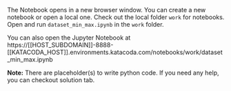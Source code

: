
The Notebook opens in a new browser window. You can create a new notebook or open a local one. Check out the local folder `work` for notebooks. Open and run `dataset_min_max.ipynb` in the `work` folder.

You can also open the Jupyter Notebook at https://[[HOST_SUBDOMAIN]]-8888-[[KATACODA_HOST]].environments.katacoda.com/notebooks/work/dataset_min_max.ipynb

**Note:**
There are placeholder(s) to write python code. If you need any help, you can checkout solution tab.